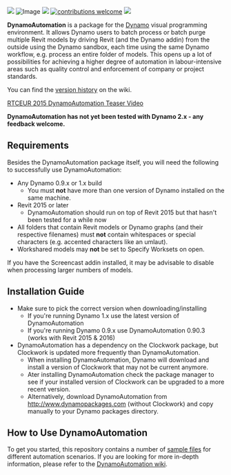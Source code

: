 [![](https://img.shields.io/badge/current%201.x%20version-1.31.1-brightgreen.svg)](http://dynamopackages.com/) ![Image](https://img.shields.io/badge/current%202.x%20version-none-brightgreen.svg) [![](https://img.shields.io/badge/dependency-Clockwork-brightgreen.svg)](https://github.com/andydandy74/ClockworkForDynamo) [![contributions welcome](https://img.shields.io/badge/contributions-welcome-brightgreen.svg?style=flat)](https://github.com/andydandy74/DynamoAutomation/blob/master/.github/CONTRIBUTING.md) [![](https://img.shields.io/twitter/follow/a_dieckmann.svg?label=Follow&style=social)](https://twitter.com/a_dieckmann)

**DynamoAutomation** is a package for the [Dynamo](https://github.com/DynamoDS/Dynamo) visual programming environment. It allows Dynamo users to batch process or batch purge multiple Revit models by driving Revit (and the Dynamo addin) from the outside using the Dynamo sandbox, each time using the same Dynamo workflow, e.g. process an entire folder of models. This opens up a lot of possibilities for achieving a higher degree of automation in labour-intensive areas such as quality control and enforcement of company or project standards.

You can find the [version history](https://github.com/andydandy74/DynamoAutomation/wiki/Version-History) on the wiki.

[RTCEUR 2015 DynamoAutomation Teaser Video](http://www.youtube.com/watch?v=vu4i-gEzzUo&autoplay=1)

**DynamoAutomation has not yet been tested with Dynamo 2.x - any feedback welcome.**

## Requirements
Besides the DynamoAutomation package itself, you will need the following to successfully use DynamoAutomation:
- Any Dynamo 0.9.x or 1.x build
  - You must **not** have more than one version of Dynamo installed on the same machine.
- Revit 2015 or later
  - DynamoAutomation should run on top of Revit 2015 but that hasn't been tested for a while now
- All folders that contain Revit models or Dynamo graphs (and their respective filenames) must **not** contain whitespaces or special characters (e.g. accented characters like an umlaut).
- Workshared models may **not** be set to Specify Worksets on open.

If you have the Screencast addin installed, it may be advisable to disable when processing larger numbers of models.

## Installation Guide
- Make sure to pick the correct version when downloading/installing
  - If you're running Dynamo 1.x use the latest version of DynamoAutomation
  - If you're running Dynamo 0.9.x use DynamoAutomation 0.90.3 (works with Revit 2015 & 2016)
- DynamoAutomation has a dependency on the Clockwork package, but Clockwork is updated more frequently than DynamoAutomation.
  - When installing DynamoAutomation, Dynamo will download and install a version of Clockwork that may not be current anymore.
  - Ater installing DynamoAutomation check the package manager to see if your installed version of Clockwork can be upgraded to a more recent version.
  - Alternatively, download DynamoAutomation from http://www.dynamopackages.com (without Clockwork) and copy manually to your Dynamo packages directory.

## How to Use DynamoAutomation
To get you started, this repository contains a number of [sample files](https://github.com/andydandy74/DynamoAutomation/tree/master/samples) for different automation scenarios. If you are looking for more in-depth information, please refer to the [DynamoAutomation wiki](https://github.com/andydandy74/DynamoAutomation/wiki).
